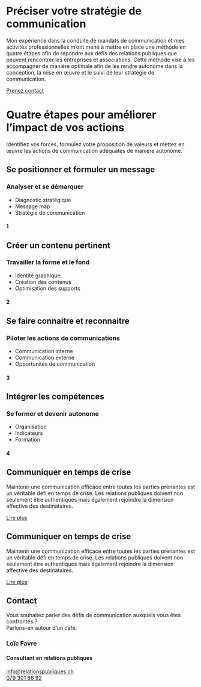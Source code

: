 
# Préciser votre stratégie de communication 


Mon expérience dans la conduite de mandats de communication et mes activités professionnelles m’ont mené à mettre en place une méthode en quatre étapes afin de répondre aux défis des relations publiques que peuvent rencontrer les entreprises et associations. Cette méthode vise à les accompagner de manière optimale afin de les rendre autonome dans la conception, la mise en œuvre et le suivi de leur stratégie de communication.

[Prenez contact](https://#)

# Quatre étapes pour améliorer l’impact de vos actions

Identifiez vos forces, formulez votre proposition de valeurs et mettez en œuvre les actions de communication adéquates de manière autonome.


<div class="container-full">
<div class="boxes">
<div class="box">

## Se positionner et formuler un message

### Analyser et se démarquer 

- Diagnostic stratégique 
- Message map
- Stratégie de communication

#### 1

</div>
<div class="box">

## Créer un contenu pertinent

### Travailler la forme et le fond 

- Identité graphique 
- Création des contenus
- Optimisation des supports

#### 2
 
</div>
<div class="box">

## Se faire connaitre et reconnaitre 

### Piloter les actions de communications 

- Communication interne 
- Communication externe
- Opportunités de communication

#### 3

</div>
<div class="box">


## Intégrer les compétences 

### Se former et devenir autonome
- Organisation 
- Indicateurs
- Formation

#### 4

</div>
</div>
</div>

<div class="article">

## Communiquer en temps de crise 

Maintenir une communication efficace entre toutes les parties prenantes est un véritable défi en temps de crise. Les relations publiques doivent non seulement être authentiques mais également rejoindre la dimension affective des destinataires. 

[Lire plus](https://#)
</div>

<div class="article">

## Communiquer en temps de crise 

Maintenir une communication efficace entre toutes les parties prenantes est un véritable défi en temps de crise. Les relations publiques doivent non seulement être authentiques mais également rejoindre la dimension affective des destinataires. 

[Lire plus](https://#)
</div>

<footer class="container-full">
<div class="container">

## Contact
Vous souhaitez parler des défis de communication auxquels vous êtes confrontés ? <br/>Parlons-en autour d’un café. 

### Loïc Favre

#### **Consultant en relations publiques**

[info@relationspubliques.ch](mailto:info@relationspubliques.ch)<br/>
[079 301 86 92](tel:0793018692)

</div>
</footer>
